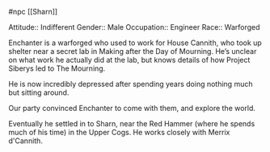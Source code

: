 #npc [[Sharn]]

Attitude:: Indifferent
Gender:: Male
Occupation:: Engineer
Race:: Warforged

Enchanter is a warforged who used to work for House Cannith, who took up shelter near a secret lab in Making after the Day of Mourning. He’s unclear on what work he actually did at the lab, but knows details of how Project Siberys led to The Mourning.

He is now incredibly depressed after spending years doing nothing much but sitting around.

Our party convinced Enchanter to come with them, and explore the world.

Eventually he settled in to Sharn, near the Red Hammer (where he spends much of his time) in the Upper Cogs. He works closely with Merrix d'Cannith.